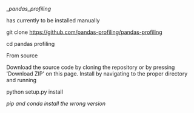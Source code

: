 
__pandas_profiling_

has currently to be installed manually

git clone https://github.com/pandas-profiling/pandas-profiling

cd pandas profiling

From source

Download the source code by cloning the repository or by pressing 'Download ZIP' on this page. Install by navigating to the proper directory and running

python setup.py install


*pip and conda install the wrong version*
